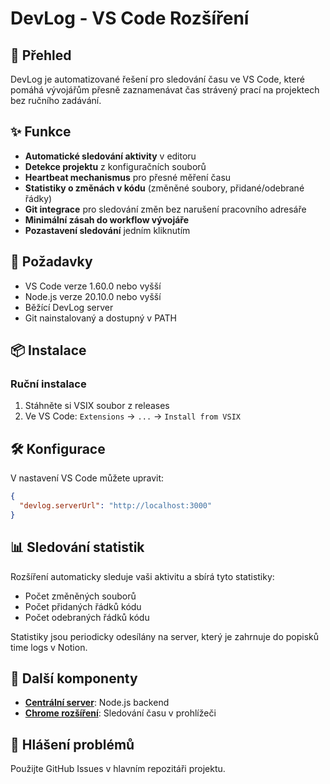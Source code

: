 # DevLog - VS Code Rozšíření

## 🚀 Přehled

DevLog je automatizované řešení pro sledování času ve VS Code, které pomáhá vývojářům přesně zaznamenávat čas strávený prací na projektech bez ručního zadávání.

## ✨ Funkce

- **Automatické sledování aktivity** v editoru
- **Detekce projektu** z konfiguračních souborů
- **Heartbeat mechanismus** pro přesné měření času
- **Statistiky o změnách v kódu** (změněné soubory, přidané/odebrané řádky)
- **Git integrace** pro sledování změn bez narušení pracovního adresáře
- **Minimální zásah do workflow vývojáře**
- **Pozastavení sledování** jedním kliknutím

## 🔧 Požadavky

- VS Code verze 1.60.0 nebo vyšší
- Node.js verze 20.10.0 nebo vyšší
- Běžící DevLog server
- Git nainstalovaný a dostupný v PATH

## 📦 Instalace

### Ruční instalace

1. Stáhněte si VSIX soubor z releases
2. Ve VS Code: `Extensions` → `...` → `Install from VSIX`

## 🛠 Konfigurace

V nastavení VS Code můžete upravit:

```json
{
  "devlog.serverUrl": "http://localhost:3000"
}
```

## 📊 Sledování statistik

Rozšíření automaticky sleduje vaši aktivitu a sbírá tyto statistiky:
- Počet změněných souborů
- Počet přidaných řádků kódu
- Počet odebraných řádků kódu

Statistiky jsou periodicky odesílány na server, který je zahrnuje do popisků time logs v Notion.

## 🔗 Další komponenty

- **[Centrální server](https://github.com/brojor/devlog/tree/main/packages/server)**: Node.js backend
- **[Chrome rozšíření](https://github.com/brojor/devlog/tree/main/packages/chrome-extension)**: Sledování času v prohlížeči

## 🐛 Hlášení problémů

Použijte GitHub Issues v hlavním repozitáři projektu.
